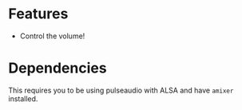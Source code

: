 
# Features

 - Control the volume!

# Dependencies

This requires you to be using pulseaudio with ALSA and have `amixer` installed.
